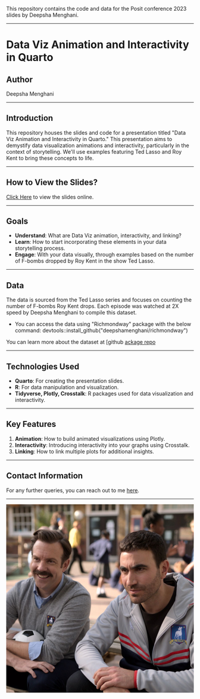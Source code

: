 This repository contains the code and data for the Posit conference 2023 slides by Deepsha Menghani.

---

# Data Viz Animation and Interactivity in Quarto

## Author
Deepsha Menghani

---

## Introduction

This repository houses the slides and code for a presentation titled "Data Viz Animation and Interactivity in Quarto." This presentation aims to demystify data visualization animations and interactivity, particularly in the context of storytelling. We'll use examples featuring Ted Lasso and Roy Kent to bring these concepts to life.

---

## How to View the Slides?

[Click Here](https://deepshamenghani.github.io/posit_plotly_crosstalk/#/title-slide) to view the slides online.

---

## Goals

- **Understand**: What are Data Viz animation, interactivity, and linking?
- **Learn**: How to start incorporating these elements in your data storytelling process.
- **Engage**: With your data visually, through examples based on the number of F-bombs dropped by Roy Kent in the show Ted Lasso.

---

## Data

The data is sourced from the Ted Lasso series and focuses on counting the number of F-bombs Roy Kent drops. Each episode was watched at 2X speed by Deepsha Menghani to compile this dataset. 

- You can access the data using "Richmondway" package with the below command:
  devtools::install_github("deepshamenghani/richmondway")

You can learn more about the dataset at [github [ackage repo](https://github.com/deepshamenghani/richmondway)

---

## Technologies Used

- **Quarto**: For creating the presentation slides.
- **R**: For data manipulation and visualization.
- **Tidyverse, Plotly, Crosstalk**: R packages used for data visualization and interactivity.

---

## Key Features

1. **Animation**: How to build animated visualizations using Plotly.
2. **Interactivity**: Introducing interactivity into your graphs using Crosstalk.
3. **Linking**: How to link multiple plots for additional insights.

---

## Contact Information

For any further queries, you can reach out to me [here](https://bit.ly/deepsha).

---

![Ted Lasso](Images/rk_tl.jpg)
